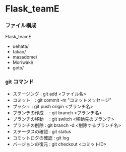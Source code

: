 # Flask_teamE
### ファイル構成
Flask_teamE 
  * uehata/
  * takao/
  * masadome/
  * Moriwaki/
  * goto/

### git コマンド
* ステージング : git add <ファイル名>
* コミット　: git commit -m "コミットメッセージ"
* プッシュ  : git push origin <ブランチ名>
* ブランチの作成　 : git branch <ブランチ名>
* ブランチの移動　 : git switch <移動先のブランチ>
* ブランチの削除   : git branch -d <削除するブランチ名>
* ステータスの確認 : git status
* コミットログの確認 : git log 
* バージョンの復元 : git checkout <コミットID>
